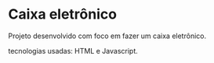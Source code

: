 # Caixa eletrônico

Projeto desenvolvido com foco em fazer um caixa eletrônico.

tecnologias usadas: HTML e Javascript. 
